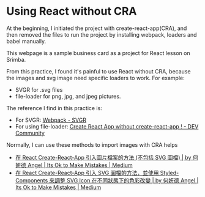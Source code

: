 # Using React without CRA

At the beginning, I initiated the project with create-react-app(CRA), and then removed the files to run the project by installing webpack, loaders and babel manually.

This webpage is a sample business card as a project for React lesson on Srimba.

From this practice, I found it's painful to use React without CRA, because the images and svg image need specific loaders to work. For example:

- SVGR for .svg files
- file-loader for png, jpg, and jpeg pictures.

The reference I find in this practice is:

- For SVGR: [Webpack - SVGR](https://react-svgr.com/docs/webpack/)
- For using file-loader: [Create React App without create-react-app ! - DEV Community](https://dev.to/riddhiagrawal001/create-react-app-without-create-react-app-2lgd)

Normally, I can use these methods to import images with CRA helps

- [在 React Create-React-App 引入圖片檔案的方法 (不包括 SVG 圖檔) | by 何妍德 Angel | Its Ok to Make Mistakes | Medium](https://medium.com/itsoktomakemistakes/react-create-react-app-import-images-with-webpack-372e6ea19e2a)
- [在 React Create-React-App 引入 SVG 圖檔的方法，並使用 Styled-Components 來調整 SVG Icon 在不同狀態下的色彩改變 | by 何妍德 Angel | Its Ok to Make Mistakes | Medium](https://medium.com/itsoktomakemistakes/react-create-react-app-svg-icons-styled-component-570b4e9f07b)
